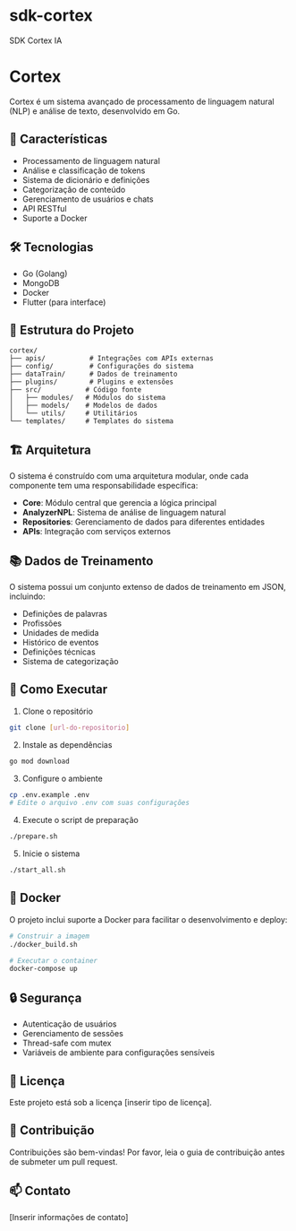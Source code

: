 # sdk-cortex
SDK Cortex IA

# Cortex

Cortex é um sistema avançado de processamento de linguagem natural (NLP) e análise de texto, desenvolvido em Go.

## 🚀 Características

- Processamento de linguagem natural
- Análise e classificação de tokens
- Sistema de dicionário e definições
- Categorização de conteúdo
- Gerenciamento de usuários e chats
- API RESTful
- Suporte a Docker

## 🛠️ Tecnologias

- Go (Golang)
- MongoDB
- Docker
- Flutter (para interface)

## 📁 Estrutura do Projeto

```
cortex/
├── apis/           # Integrações com APIs externas
├── config/         # Configurações do sistema
├── dataTrain/      # Dados de treinamento
├── plugins/        # Plugins e extensões
├── src/           # Código fonte
│   ├── modules/   # Módulos do sistema
│   ├── models/    # Modelos de dados
│   └── utils/     # Utilitários
└── templates/     # Templates do sistema
```

## 🏗️ Arquitetura

O sistema é construído com uma arquitetura modular, onde cada componente tem uma responsabilidade específica:

- **Core**: Módulo central que gerencia a lógica principal
- **AnalyzerNPL**: Sistema de análise de linguagem natural
- **Repositories**: Gerenciamento de dados para diferentes entidades
- **APIs**: Integração com serviços externos

## 📚 Dados de Treinamento

O sistema possui um conjunto extenso de dados de treinamento em JSON, incluindo:

- Definições de palavras
- Profissões
- Unidades de medida
- Histórico de eventos
- Definições técnicas
- Sistema de categorização

## 🚀 Como Executar

1. Clone o repositório
```bash
git clone [url-do-repositorio]
```

2. Instale as dependências
```bash
go mod download
```

3. Configure o ambiente
```bash
cp .env.example .env
# Edite o arquivo .env com suas configurações
```

4. Execute o script de preparação
```bash
./prepare.sh
```

5. Inicie o sistema
```bash
./start_all.sh
```

## 🐳 Docker

O projeto inclui suporte a Docker para facilitar o desenvolvimento e deploy:

```bash
# Construir a imagem
./docker_build.sh

# Executar o container
docker-compose up
```

## 🔒 Segurança

- Autenticação de usuários
- Gerenciamento de sessões
- Thread-safe com mutex
- Variáveis de ambiente para configurações sensíveis

## 📝 Licença

Este projeto está sob a licença [inserir tipo de licença].

## 👥 Contribuição

Contribuições são bem-vindas! Por favor, leia o guia de contribuição antes de submeter um pull request.

## 📫 Contato

[Inserir informações de contato] 